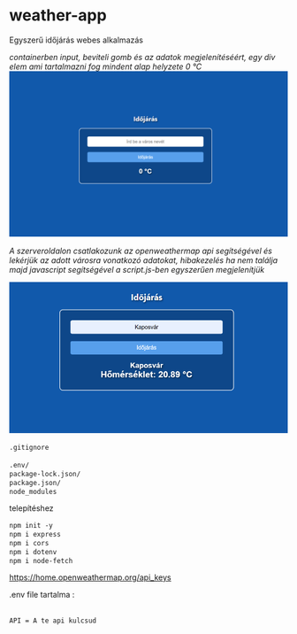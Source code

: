 # weather-app
Egyszerű időjárás webes alkalmazás 

<i>containerben input, beviteli gomb és az adatok megjelenítéséért, egy div elem ami tartalmazni fog mindent alap helyzete 0 °C</i>
<img src="idojaras.PNG" alt="idojaras">

<i>A szerveroldalon  csatlakozunk az openweathermap api segítségével és lekérjük az adott városra vonatkozó adatokat, hibakezelés ha nem találja majd javascript segítségével a script.js-ben egyszerűen megjelenítjük </i>

<img src="homerseklet.PNG" alt ="homerseklet">

```
.gitignore 

.env/
package-lock.json/
package.json/
node_modules

```

telepítéshez

```
npm init -y
npm i express
npm i cors
npm i dotenv
npm i node-fetch

```

https://home.openweathermap.org/api_keys


.env file tartalma :

```

API = A te api kulcsud 

```
